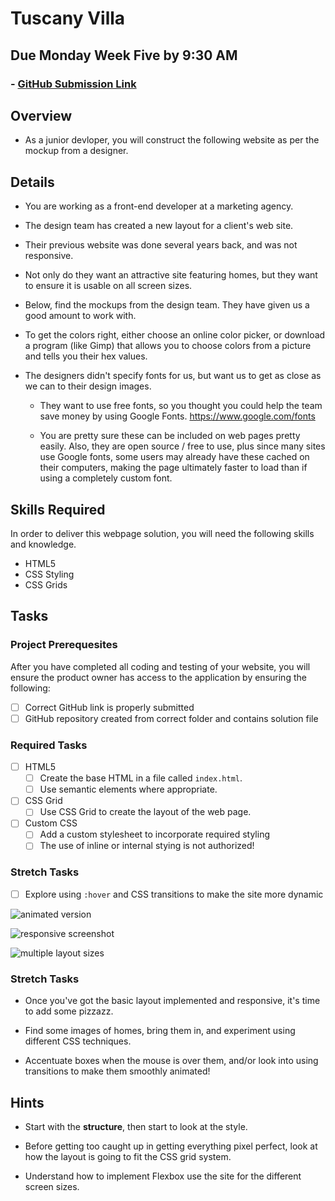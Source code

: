 # Tuscany Villa
## Due Monday Week Five by 9:30 AM

### - [GitHub Submission Link](https://docs.google.com/forms/d/e/1FAIpQLScUEvl_ZgH_OgBu0zbg_WIvB6zBSkkXh7wfxqjv4LwLdBDxLg/viewform)

## Overview
- As a junior devloper, you will construct the following website as per the mockup from a designer.

## Details

- You are working as a front-end developer at a marketing agency. 

- The design team has created a new layout for a client's web site. 

- Their previous website was done several years back, and was not responsive. 

- Not only do they want an attractive site featuring homes, but they want to ensure it is usable on all screen sizes.

- Below, find the mockups from the design team. They have given us a good amount to work with.

- To get the colors right, either choose an online color picker, or download a program (like Gimp) that allows you to choose colors from a picture and tells you their hex values.

- The designers didn't specify fonts for us, but want us to get as close as we can to their design images. 

	- They want to use free fonts, so you thought you could help the team save money by using Google Fonts. https://www.google.com/fonts

    - You are pretty sure these can be included on web pages pretty easily. Also, they are open source / free to use, plus since many sites use Google fonts, some users may already have these cached on their computers, making the page ultimately faster to load than if using a completely custom font.

## Skills Required

In order to deliver this webpage solution, you will need the following skills and knowledge.
-  HTML5
-  CSS Styling
-  CSS Grids

## Tasks

### Project Prerequesites

After you have completed all coding and testing of your website, you will ensure the product owner has access to the application by ensuring the following:
- [ ] Correct GitHub link is properly submitted
- [ ] GitHub repository created from correct folder and contains solution file

### Required Tasks

- [ ] HTML5
  - [ ] Create the base HTML in a file called `index.html`.
  - [ ] Use semantic elements where appropriate.
- [ ] CSS Grid
  - [ ]	Use CSS Grid to create the layout of the web page.
- [ ] Custom CSS
  - [ ] Add a custom stylesheet to incorporate required styling
  - [ ] The use of inline or internal stying is not authorized!

### Stretch Tasks

- [ ] Explore using `:hover` and CSS transitions to make the site more dynamic


![animated version](responsiveanim.gif)

![responsive screenshot](responsive1.png)

![multiple layout sizes](responsive2.jpg)


### Stretch Tasks

- Once you've got the basic layout implemented and responsive, it's time to add some pizzazz.

- Find some images of homes, bring them in, and experiment using different CSS techniques.

- Accentuate boxes when the mouse is over them, and/or look into using transitions to make them smoothly animated!

## Hints

- Start with the **structure**, then start to look at the style.

- Before getting too caught up in getting everything pixel perfect, look at how the layout is going to fit the CSS grid system.

- Understand how to implement Flexbox use the site for the different screen sizes.
